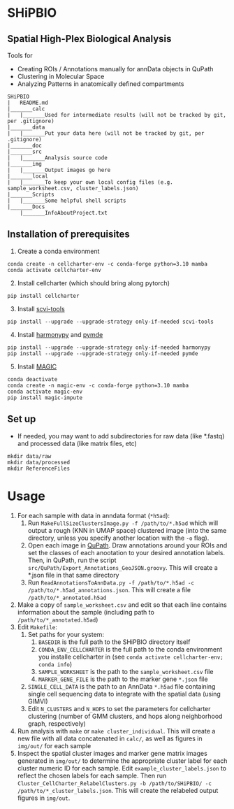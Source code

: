 # SHiPBIO
## Spatial High-Plex Biological Analysis

Tools for 

* Creating ROIs / Annotations manually for annData objects in QuPath
* Clustering in Molecular Space
* Analyzing Patterns in anatomically defined compartments

```
SHiPBIO
|	README.md
|_______calc
|	|_______Used for intermediate results (will not be tracked by git, per .gitignore)
|_______data
|	|_______Put your data here (will not be tracked by git, per .gitignore)
|_______doc
|_______src
|	|_______Analysis source code
|_______img
|	|_______Output images go here
|_______local
|	|_______To keep your own local config files (e.g. sample_worksheet.csv, cluster_labels.json)
|_______Scripts
|	|_______Some helpful shell scripts
|_______Docs
	|_______InfoAboutProject.txt
```

## Installation of prerequisites
1. Create a conda environment
```
conda create -n cellcharter-env -c conda-forge python=3.10 mamba
conda activate cellcharter-env
```
2. Install cellcharter (which should bring along pytorch)
```
pip install cellcharter
```
3. Install [scvi-tools](https://scvi-tools.org/)
```
pip install --upgrade --upgrade-strategy only-if-needed scvi-tools
```
4. Install [harmonypy](https://github.com/slowkow/harmonypy) and [pymde](https://pymde.org/)
```
pip install --upgrade --upgrade-strategy only-if-needed harmonypy
pip install --upgrade --upgrade-strategy only-if-needed pymde
```
5. Install [MAGIC](https://github.com/KrishnaswamyLab/MAGIC)
```
conda deactivate
conda create -n magic-env -c conda-forge python=3.10 mamba
conda activate magic-env
pip install magic-impute
```

## Set up
* If needed, you may want to add subdirectories for raw data (like *.fastq) and processed data (like matrix files, etc)
```
mkdir data/raw
mkdir data/processed
mkdir ReferenceFiles
```

# Usage
1. For each sample with data in anndata format (`*h5ad`):
   1. Run `MakeFullSizeClustersImage.py -f /path/to/*.h5ad` which will output a rough (KNN in UMAP space) clustered image (into the same directory, unless you specify another location with the `-o` flag).
   2. Open each image in [QuPath](https://qupath.github.io/). Draw annotations around your ROIs and set the classes of each anootation to your desired annotation labels. Then, in QuPath, run the script `src/QuPath/Export_Annotations_GeoJSON.groovy`. This will create a *.json file in that same directory
   3. Run `ReadAnnotationsToAnnData.py -f /path/to/*.h5ad -c /path/to/*.h5ad_annotations.json`.  This will create a file `/path/to/*_annotated.h5ad`
2. Make a copy of `sample_worksheet.csv` and edit so that each line contains information about the sample (including path to `/path/to/*_annotated.h5ad`)
3. Edit `Makefile`:
   1. Set paths for your system:
      1. `BASEDIR` is the full path to the SHiPBIO directory itself
      2. `CONDA_ENV_CELLCHARTER` is the full path to the conda environment you installe cellcharter in (see `conda activate cellcharter-env; conda info`)
      3. `SAMPLE_WORKSHEET` is the path to the `sample_worksheet.csv` file
      4. `MARKER_GENE_FILE` is the path to the marker gene `*.json` file
   2. `SINGLE_CELL_DATA` is the path to an AnnData `*.h5ad` file containing single cell sequencing data to integrate with the spatial data (using GIMVI)
   3. Edit `N_CLUSTERS` and `N_HOPS` to set the parameters for cellcharter clustering (number of GMM clusters, and hops along neighborhood graph, respectively)
4. Run analysis with `make` or `make cluster_individual`. This will create a new file with all data concatenated in `calc/`, as well as figures in `img/out/` for each sample
5. Inspect the spatial cluster images and marker gene matrix images generated in `img/out/` to determine the appropriate cluster label for each cluster numeric ID for each sample.  Edit `example_cluster_labels.json` to reflect the chosen labels for each sample. Then run `Cluster_CellCharter_RelabelClusters.py -b /path/to/SHiPBIO/ -c /path/to/*_cluster_labels.json`.  This will create the relabeled output figures in `img/out`.